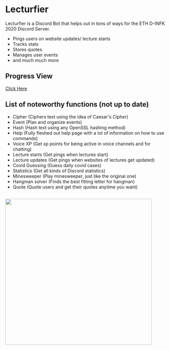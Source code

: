 # Lecturfier

Lecturfier is a Discord Bot that helps out in tons of ways for the ETH D-INFK 2020 Discord Server.

  - Pings users on website updates/ lecture starts
  - Tracks stats
  - Stores quotes
  - Manages user events
  - and much much more

## Progress View
[Click Here](https://github.com/markbeep/Lecturfier/projects/1)

## List of noteworthy functions (not up to date)
  - Cipher (Ciphers text using the idea of Caesar's Cipher)
  - Event (Plan and organize events)
  - Hash (Hash text using any OpenSSL hashing method)
  - Help (Fully fleshed out help page with a lot of information on how to use commands)
  - Voice XP (Get xp points for being active in voice channels and for chatting)
  - Lecture starts (Get pings when lectures start)
  - Lecture updates (Get pings when websites of lectures get updated)
  - Covid Guessing (Guess daily covid cases)
  - Statistics (Get all kinds of Discord statistics) 
  - Minesweeper (Play minesweeper, just like the original one)
  - Hangman solver (Finds the best fitting letter for hangman)
  - Quote (Quote users and get their quotes anytime you want)

## 
<img src="https://i.imgur.com/RiUvcML.jpg" width="460"/>
